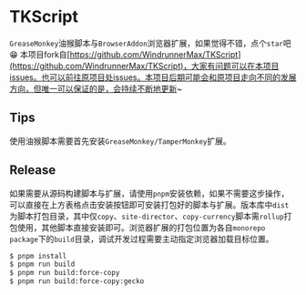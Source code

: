 # TKScript

`GreaseMonkey`油猴脚本与`BrowserAddon`浏览器扩展，如果觉得不错，点个`star`吧 😁
本项目fork自[https://github.com/WindrunnerMax/TKScript](https://github.com/WindrunnerMax/TKScript)，大家有问题可以在本项目issues。也可以前往原项目处issues。本项目后期可能会和原项目走向不同的发展方向，但唯一可以保证的是，会持续不断地更新~

## Tips

使用油猴脚本需要首先安装`GreaseMonkey/TamperMonkey`扩展。

## Release

如果需要从源码构建脚本与扩展，请使用`pnpm`安装依赖，如果不需要这步操作，可以直接在上方表格点击安装按钮即可安装打包好的脚本与扩展。版本库中`dist`为脚本打包目录，其中仅`copy`、`site-director`、`copy-currency`脚本需`rollup`打包使用，其他脚本直接安装即可。浏览器扩展的打包位置为各自`monorepo package`下的`build`目录，调试开发过程需要主动指定浏览器加载目标位置。

```bash
$ pnpm install
$ pnpm run build
$ pnpm run build:force-copy
$ pnpm run build:force-copy:gecko
```

